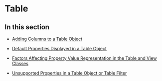 
# Table

## In this section


-  [Adding Columns to a Table Object](c1d652ef-8082-70f3-1216-d39e976e6b21.md)
    
-  [Default Properties Displayed in a Table Object](649c64f3-2d1e-23f1-bf13-3368da79e62b.md)
    
-  [Factors Affecting Property Value Representation in the Table and View Classes](13cf9945-a9e0-bb32-a2cb-74366a365ae1.md)
    
-  [Unsupported Properties in a Table Object or Table Filter](0e37f03f-7677-ca29-d0b2-8b45c026e5f1.md)
    
